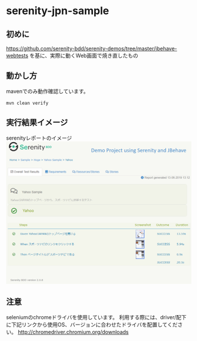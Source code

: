 # serenity-jpn-sample

## 初めに
https://github.com/serenity-bdd/serenity-demos/tree/master/jbehave-webtests
を基に、実際に動くWeb画面で焼き直したもの

## 動かし方
mavenでのみ動作確認しています。
```
mvn clean verify
```
## 実行結果イメージ
serenityレポートのイメージ
![](readme-images/exesample.PNG "サンプル")

## 注意
seleniumのchromeドライバを使用しています。
利用する際には、driver/配下に下記リンクから使用OS、バージョンに合わせたドライバを配置してください。
http://chromedriver.chromium.org/downloads
